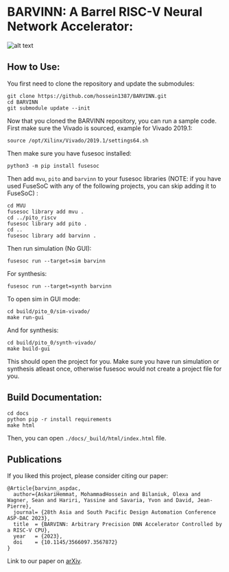 # BARVINN: A Barrel RISC-V Neural Network Accelerator:

![alt text](https://github.com/hossein1387/BARVINN/blob/master/docs/_static/BARVINN_LOGO.png)

## How to Use:
    
You first need to clone the repository and update the submodules:

    git clone https://github.com/hossein1387/BARVINN.git
    cd BARVINN
    git submodule update --init


Now that you cloned the BARVINN repository, you can run a sample code. First make sure the Vivado is sourced, example for Vivado 2019.1: 

    source /opt/Xilinx/Vivado/2019.1/settings64.sh

Then make sure you have fusesoc installed:

    python3 -m pip install fusesoc

Then add `mvu`, `pito` and `barvinn` to your fusesoc libraries (NOTE: if you have used FuseSoC with any of the following projects, you can skip adding it to FuseSoC) :
    
    cd MVU
    fusesoc library add mvu .
    cd ../pito_riscv
    fusesoc library add pito .
    cd ..
    fusesoc library add barvinn .

Then run simulation (No GUI):
   
    fusesoc run --target=sim barvinn

For synthesis:
    
    fusesoc run --target=synth barvinn

To open sim in GUI mode:

    cd build/pito_0/sim-vivado/ 
    make run-gui

And for synthesis:

    cd build/pito_0/synth-vivado/ 
    make build-gui


This should open the project for you. Make sure you have run simulation or synthesis atleast once, otherwise fusesoc would not create a 
project file for you.


## Build Documentation:

    cd docs
    python pip -r install requirements
    make html

Then, you can open `./docs/_build/html/index.html` file.



## Publications

If you liked this project, please consider citing our paper:

```
@Article{barvinn_aspdac,
  author={AskariHemmat, MohammadHossein and Bilaniuk, Olexa and Wagner, Sean and Hariri, Yassine and Savaria, Yvon and David, Jean-Pierre},
  journal= {28th Asia and South Pacific Design Automation Conference ASP-DAC 2023},
  title  = {BARVINN: Arbitrary Precision DNN Accelerator Controlled by a RISC-V CPU},
  year   = {2023},
  doi    = {10.1145/3566097.3567872}
}
```

Link to our paper on [arXiv](https://arxiv.org/pdf/2301.00290.pdf).


